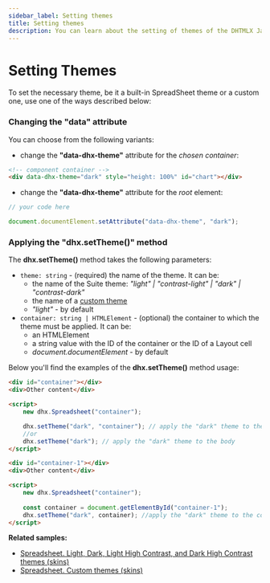 ```yaml
---
sidebar_label: Setting themes
title: Setting themes
description: You can learn about the setting of themes of the DHTMLX JavaScript Spreadsheet library in the documentation. Browse developer guides and API reference, try out code examples and live demos, and download a free 30-day evaluation version of DHTMLX Spreadsheet.
---
```


# Setting Themes

To set the necessary theme, be it a built-in SpreadSheet theme or a custom one, use one of the ways described below:

### Changing the "data" attribute 

You can choose from the following variants:

- change the **"data-dhx-theme"** attribute for the *chosen container*:

~~~html title="index.html"
<!-- component container -->
<div data-dhx-theme="dark" style="height: 100%" id="chart"></div>
~~~

- change the **"data-dhx-theme"** attribute for the *root* element:

~~~js title="index.js"
// your code here

document.documentElement.setAttribute("data-dhx-theme", "dark");
~~~

### Applying the "dhx.setTheme()" method

The **dhx.setTheme()** method takes the following parameters:

- `theme: string` - (required) the name of the theme. It can be:
    - the name of the Suite theme: *"light" | "contrast-light" | "dark" | "contrast-dark"*
    - the name of a [custom theme](themes/custom_theme.md)
    - *"light"* - by default
- `container: string | HTMLElement` - (optional) the container to which the theme must be applied. It can be:
    - an HTMLElement
    - a string value with the ID of the container or the ID of a Layout cell
    - *document.documentElement* - by default

Below you'll find the examples of the **dhx.setTheme()** method usage:

~~~html title="Example 1"
<div id="container"></div>
<div>Other content</div>

<script>
    new dhx.Spreadsheet("container");

    dhx.setTheme("dark", "container"); // apply the "dark" theme to the container with the "container" ID
    //or
    dhx.setTheme("dark"); // apply the "dark" theme to the body 
</script>
~~~

~~~html title="Example 2"
<div id="container-1"></div>
<div>Other content</div>

<script>
    new dhx.Spreadsheet("container");
    
    const container = document.getElementById("container-1");
    dhx.setTheme("dark", container); //apply the "dark" theme to the container specified via an HTMLElement
</script>
~~~

**Related samples:**

- [Spreadsheet. Light, Dark, Light High Contrast, and Dark High Contrast themes (skins)](https://snippet.dhtmlx.com/t6rspqai)
- [Spreadsheet. Custom themes (skins)](https://snippet.dhtmlx.com/59nt1rcb)
